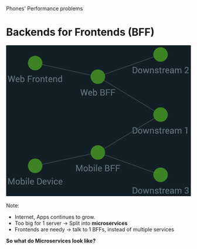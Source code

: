 Phones' Performance problems

# Backends for Frontends (BFF)

<img src="./images/intro/graph-3-bffs.png" alt="Introducing backends for frontends" class="img-center">

Note:
- Internet, Apps continues to grow. 
- Too big for 1 server -> Split into **microservices**
- Frontends are needy -> talk to 1 BFFs, instead of multiple services

**So what do Microservices look like?**
